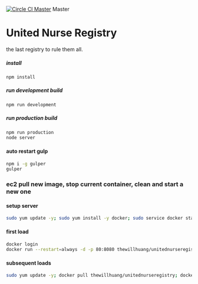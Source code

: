[![Circle CI Master](https://circleci.com/gh/thewillhuang/UnitedNurseRegistry.svg?style=shield&circle-token=8457dbb63525c6b57f10c6601060360a6c34a4a1)](https://circleci.com/gh/thewillhuang/unitednurseregistry/tree/master) Master
# United Nurse Registry
the last registry to rule them all.

##### install
```sh
npm install
```

##### run development build
```sh
npm run development
```

##### run production build
```sh
npm run production
node server
```

#### auto restart gulp
```sh
npm i -g gulper
gulper
```

### ec2 pull new image, stop current container, clean and start a new one
#### setup server
```sh
sudo yum update -y; sudo yum install -y docker; sudo service docker start; sudo usermod -a -G docker ec2-user; exit
```
#### first load
```sh
docker login
docker run --restart=always -d -p 80:8080 thewillhuang/unitednurseregistry; exit
```
#### subsequent loads
```sh
sudo yum update -y; docker pull thewillhuang/unitednurseregistry; docker stop $(docker ps -aq); docker rm $(docker ps -aq); docker run -d --restart='always' -p 80:8080 thewillhuang/unitednurseregistry; docker rmi $(docker images -q --filter "dangling=true"); exit
```
